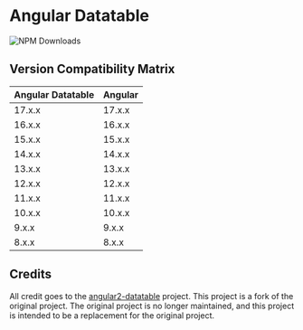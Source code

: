 # Angular Datatable

![NPM Downloads](https://img.shields.io/npm/dy/%40troplabs%2Fangular-datatable?style=flat)

## Version Compatibility Matrix

| Angular Datatable | Angular |
|-------------------|---------|
| 17.x.x            | 17.x.x  |
| 16.x.x            | 16.x.x  |
| 15.x.x            | 15.x.x  |
| 14.x.x            | 14.x.x  |
| 13.x.x            | 13.x.x  |
| 12.x.x            | 12.x.x  |
| 11.x.x            | 11.x.x  |
| 10.x.x            | 10.x.x  |
| 9.x.x             | 9.x.x   |
| 8.x.x             | 8.x.x   |

## Credits

All credit goes to the [angular2-datatable](https://github.com/mariuszfoltak/angular2-datatable) project. This project is a fork of the original project. The original project is no longer maintained, and this project is intended to be a replacement for the original project.
